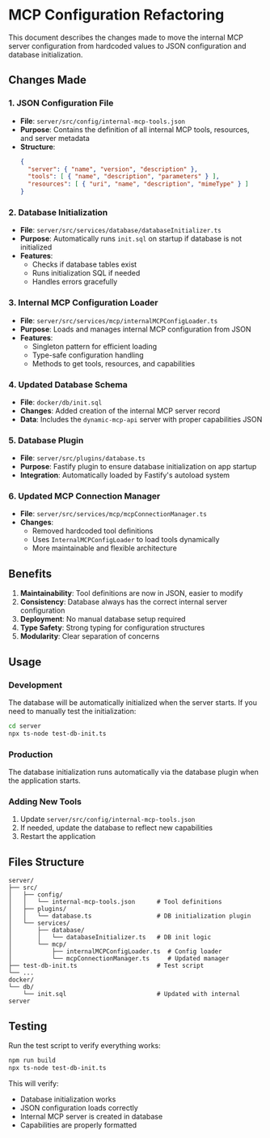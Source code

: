 # MCP Configuration Refactoring

This document describes the changes made to move the internal MCP server configuration from hardcoded values to JSON configuration and database initialization.

## Changes Made

### 1. JSON Configuration File

- **File**: `server/src/config/internal-mcp-tools.json`
- **Purpose**: Contains the definition of all internal MCP tools, resources, and server metadata
- **Structure**:
  ```json
  {
    "server": { "name", "version", "description" },
    "tools": [ { "name", "description", "parameters" } ],
    "resources": [ { "uri", "name", "description", "mimeType" } ]
  }
  ```

### 2. Database Initialization

- **File**: `server/src/services/database/databaseInitializer.ts`
- **Purpose**: Automatically runs `init.sql` on startup if database is not initialized
- **Features**:
  - Checks if database tables exist
  - Runs initialization SQL if needed
  - Handles errors gracefully

### 3. Internal MCP Configuration Loader

- **File**: `server/src/services/mcp/internalMCPConfigLoader.ts`
- **Purpose**: Loads and manages internal MCP configuration from JSON
- **Features**:
  - Singleton pattern for efficient loading
  - Type-safe configuration handling
  - Methods to get tools, resources, and capabilities

### 4. Updated Database Schema

- **File**: `docker/db/init.sql`
- **Changes**: Added creation of the internal MCP server record
- **Data**: Includes the `dynamic-mcp-api` server with proper capabilities JSON

### 5. Database Plugin

- **File**: `server/src/plugins/database.ts`
- **Purpose**: Fastify plugin to ensure database initialization on app startup
- **Integration**: Automatically loaded by Fastify's autoload system

### 6. Updated MCP Connection Manager

- **File**: `server/src/services/mcp/mcpConnectionManager.ts`
- **Changes**:
  - Removed hardcoded tool definitions
  - Uses `InternalMCPConfigLoader` to load tools dynamically
  - More maintainable and flexible architecture

## Benefits

1. **Maintainability**: Tool definitions are now in JSON, easier to modify
2. **Consistency**: Database always has the correct internal server configuration
3. **Deployment**: No manual database setup required
4. **Type Safety**: Strong typing for configuration structures
5. **Modularity**: Clear separation of concerns

## Usage

### Development

The database will be automatically initialized when the server starts. If you need to manually test the initialization:

```bash
cd server
npx ts-node test-db-init.ts
```

### Production

The database initialization runs automatically via the database plugin when the application starts.

### Adding New Tools

1. Update `server/src/config/internal-mcp-tools.json`
2. If needed, update the database to reflect new capabilities
3. Restart the application

## Files Structure

```
server/
├── src/
│   ├── config/
│   │   └── internal-mcp-tools.json      # Tool definitions
│   ├── plugins/
│   │   └── database.ts                  # DB initialization plugin
│   └── services/
│       ├── database/
│       │   └── databaseInitializer.ts   # DB init logic
│       └── mcp/
│           ├── internalMCPConfigLoader.ts  # Config loader
│           └── mcpConnectionManager.ts     # Updated manager
├── test-db-init.ts                      # Test script
└── ...
docker/
└── db/
    └── init.sql                         # Updated with internal server
```

## Testing

Run the test script to verify everything works:

```bash
npm run build
npx ts-node test-db-init.ts
```

This will verify:

- Database initialization works
- JSON configuration loads correctly
- Internal MCP server is created in database
- Capabilities are properly formatted
